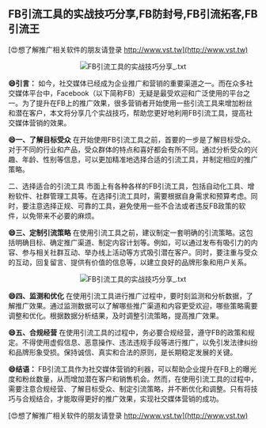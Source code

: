 ## **FB引流工具的实战技巧分享,FB防封号,FB引流拓客,FB引流王**

[😍想了解推广相关软件的朋友请登录 http://www.vst.tw](http://www.vst.tw)

 <center><img src="https://vst.tw/MP4/tuiguang/png/3.png" alt="FB引流工具的实战技巧分享_.txt"></center>

**😄引言：**
如今，社交媒体已经成为企业推广和营销的重要渠道之一。而在众多社交媒体平台中，Facebook（以下简称FB）无疑是最受欢迎和广泛使用的平台之一。为了提升在FB上的推广效果，很多营销者开始使用一些引流工具来增加粉丝和潜在客户，本文将分享几个实战技巧，帮助您更好地利用FB引流工具，提高社交媒体营销的效果。

**😄一、了解目标受众**
在开始使用FB引流工具之前，首要的一步是了解目标受众。对于不同的行业和产品，受众群体的特点和喜好都会有所不同。通过分析受众的兴趣、年龄、性别等信息，可以更加精准地选择合适的引流工具，并制定相应的推广策略。

二、选择适合的引流工具
市面上有各种各样的FB引流工具，包括自动化工具、增粉软件、社群管理工具等。在选择引流工具时，需要根据自身需求和预算考虑。同时，要注意选择正规、可靠的工具，避免使用一些不合法或者违反FB政策的软件，以免带来不必要的麻烦。

**😄三、定制引流策略**
在使用引流工具之前，建议制定一套明确的引流策略。这包括明确目标、确定推广渠道、制定内容计划等。例如，可以通过发布有吸引力的内容、参与相关社群互动、举办线上活动等方式吸引潜在客户。同时，要注重与受众的互动，回复留言、提供有价值的信息等，以建立良好的品牌形象和用户关系。

 <center><img src="https://vst.tw/MP4/tuiguang/png/8.png" alt="FB引流工具的实战技巧分享_.txt"></center>

**😄四、监测和优化**
在使用引流工具进行推广过程中，要时刻监测和分析数据，了解推广效果。通过监测数据可以了解哪些推广渠道和内容更受欢迎，哪些策略需要调整和优化。根据数据分析结果，及时调整引流策略，提高推广效果。

**😄五、合规经营**
在使用引流工具的过程中，务必要合规经营，遵守FB的政策和规定。不得使用虚假信息、恶意操作、违法违规手段等进行推广，以免引发法律纠纷和品牌形象受损。保持诚信、真实和合法的原则，是长期稳定发展的关键。

**😄结语：**
FB引流工具作为社交媒体营销的利器，可以帮助企业提升在FB上的曝光度和粉丝数量，从而增加潜在客户和销售机会。然而，在使用引流工具的过程中，需要注意合规经营、了解目标受众、制定引流策略，并不断优化和调整。只有将技巧与合规结合，才能取得更好的推广效果，实现社交媒体营销的成功。

[😍想了解推广相关软件的朋友请登录 http://www.vst.tw](http://www.vst.tw)



